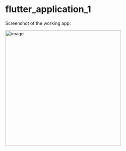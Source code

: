# flutter_application_1

Screenshot of the working app:

<img width="367" alt="image" src="https://github.com/user-attachments/assets/e85a8289-02fc-496f-9d00-51f0c5e9a514">


